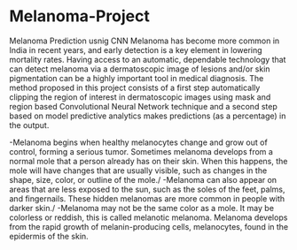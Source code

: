 # Melanoma-Project
Melanoma Prediction usnig CNN
Melanoma has become more common in India in recent years, and early detection is a key element in lowering mortality rates. Having access to an automatic, dependable technology that can detect melanoma via a dermatoscopic image of lesions and/or skin pigmentation can be a highly important tool in medical diagnosis. The method proposed in this project consists of a first step automatically clipping the region of interest in dermatoscopic images using mask and region based Convolutional Neural Network technique and a second step based on model predictive analytics makes predictions (as a percentage) in the output.

-Melanoma begins when healthy melanocytes change and grow out of control, forming a serious tumor. Sometimes melanoma develops from a normal mole that a person already has on their skin. When this happens, the mole will have changes that are usually visible, such as changes in the shape, size, color, or outline of the mole./
-Melanoma can also appear on areas that are less exposed to the sun, such as the soles of the feet, palms, and fingernails. These hidden melanomas are more common in people with darker skin./
-Melanoma may not be the same color as a mole. It may be colorless or reddish, this is called melanotic melanoma. Melanoma develops from the rapid growth of melanin-producing cells, melanocytes, found in the epidermis of the skin.



